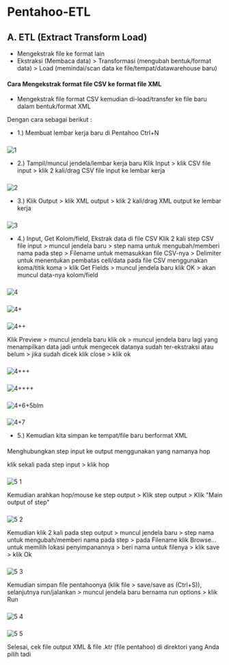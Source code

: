 
# Pentahoo-ETL

## A. ETL (Extract Transform Load)
 - Mengekstrak file ke format lain
 - Ekstraksi (Membaca data) > Transformasi (mengubah bentuk/format data) > Load (memindai/scan data ke file/tempat/datawarehouse baru) 


#### Cara Mengekstrak format file CSV ke format file XML
- Mengekstrak file format CSV kemudian di-load/transfer ke file baru dalam bentuk/format XML

Dengan cara sebagai berikut :
- 1.) Membuat lembar kerja baru di Pentahoo
Ctrl+N
###
![1](https://user-images.githubusercontent.com/86678205/157016271-f0d70bcc-6700-432f-a811-1b47026abae2.PNG)

- 2.) Tampil/muncul jendela/lembar kerja baru 
Klik Input > klik CSV file input > klik 2 kali/drag CSV file input ke lembar kerja
###
![2](https://user-images.githubusercontent.com/86678205/157016319-07355d78-e5ab-45a8-bdd0-c62023eb917d.PNG)

- 3.) Klik Output > klik XML output > klik 2 kali/drag XML output ke lembar kerja
###
![3](https://user-images.githubusercontent.com/86678205/157016372-638839cb-ce86-46e1-95a4-d58901ba823d.PNG)

- 4.) Input, Get Kolom/field, Ekstrak data di file CSV
Klik 2 kali step CSV file input > muncul jendela baru > step nama untuk mengubah/memberi nama pada step > Filename untuk memasukkan file CSV-nya > Delimiter untuk menentukan pembatas cell/data pada file CSV menggunakan koma/titik koma > klik Get Fields > muncul jendela baru klik OK > akan muncul data-nya kolom/field 
###
![4](https://user-images.githubusercontent.com/86678205/157016436-1d114646-b81a-430f-8754-1c05a0cd218c.PNG)
###
![4+](https://user-images.githubusercontent.com/86678205/157016525-63b951a1-c68f-4eb1-abf8-670780c2e489.PNG)
###
![4++](https://user-images.githubusercontent.com/86678205/157016570-ea1f2215-b941-453f-8cb5-7370e21c22f8.PNG)

Klik Preview > muncul jendela baru klik ok > muncul jendela baru lagi yang menampilkan data jadi untuk mengecek datanya sudah ter-ekstraksi atau belum > jika sudah dicek klik close > klik ok
###
![4+++](https://user-images.githubusercontent.com/86678205/157016664-38fe2bce-5477-4cf1-9ade-108f5104b51d.PNG)
###
![4++++](https://user-images.githubusercontent.com/86678205/157016745-0d2b9487-b9f4-41df-80ba-f38f6b69c69f.PNG)
###
![4+6+5blm](https://user-images.githubusercontent.com/86678205/157018177-55499aaa-bfe0-4ae2-9273-16213551e1fd.PNG)
###
![4+7](https://user-images.githubusercontent.com/86678205/157018310-33f97e03-e0db-415d-8c69-b6e9153c05b1.PNG)

- 5.) Kemudian kita simpan ke tempat/file baru berformat XML 
####
Menghubungkan step input ke output menggunakan yang namanya hop

klik sekali pada step input > klik hop 
###
![5 1](https://user-images.githubusercontent.com/86678205/157022001-0b6e1c16-04b9-4c16-9d56-19aee589966e.PNG)

Kemudian arahkan hop/mouse ke step output > Klik step output > Klik "Main output of step"
###
![5 2](https://user-images.githubusercontent.com/86678205/157037918-2dc54e63-549a-4df4-8b01-fa82c61a3845.PNG)

Kemudian klik 2 kali pada step output > muncul jendela baru > step nama untuk mengubah/memberi nama pada step > pada Filename klik Browse... untuk memilih lokasi penyimpanannya > beri nama untuk filenya > klik save > klik Ok
###
![5 3](https://user-images.githubusercontent.com/86678205/157054842-5c62bed1-e031-481a-a898-d08e1eb1c55e.PNG)

Kemudian simpan file pentahoonya (klik file > save/save as (Ctrl+S)), selanjutnya run/jalankan > muncul jendela baru bernama run options > klik Run 
###
![5 4](https://user-images.githubusercontent.com/86678205/157055609-3f92bb84-9ea1-48df-83e8-73b2ccd8bf0a.PNG)
###
![5 5](https://user-images.githubusercontent.com/86678205/157055917-8ee93bf0-a56f-4687-9a51-3269ea0bd69e.PNG)

Selesai, cek file output XML & file .ktr (file pentahoo) di direktori yang Anda pilih tadi 




